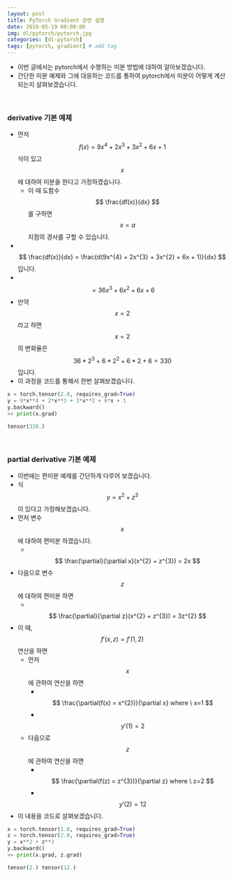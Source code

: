 ```yaml
---
layout: post
title: PyTorch Gradient 관련 설명
date: 2019-05-19 00:00:00
img: dl/pytorch/pytorch.jpg
categories: [dl-pytorch] 
tags: [pytorch, gradient] # add tag
---
```


- 이번 글에서는 pytorch에서 수행하는 미분 방법에 대하여 알아보겠습니다.
- 간단한 미분 예제와 그에 대응하는 코드를 통하여 pytorch에서 미분이 어떻게 계산되는지 살펴보겠습니다.

<br>

### derivative 기본 예제

- 먼저 $$ f(x) = 9x^{4} + 2x^{3} + 3x^{2} + 6x + 1 $$ 식이 있고 $$ x $$에 대하여 미분을 한다고 가정하겠습니다.
    - 이 때 도함수 $$ \frac{df(x)}{dx} $$를 구하면 $$ x = a $$ 지점의 경사를 구할 수 있습니다.
- 　$$ \frac{df(x)}{dx} = \frac{d(9x^{4} + 2x^{3} + 3x^{2} + 6x + 1)}{dx} $$ 입니다.
- 　$$ = 36x^{3} + 6x^{2} + 6x + 6 $$
- 만약 $$ x = 2 $$ 라고 하면 $$ x = 2 $$의 변화율은 $$ 36 * 2^{3} + 6 * 2^{2} + 6 * 2 + 6 = 330 $$ 입니다.
- 이 과정을 코드를 통해서 한번 살펴보겠습니다.

```python
x = torch.tensor(2.0, requires_grad=True)
y = 9*x**4 + 2*x**3 + 3*x**2 + 6*x + 1
y.backward()
>> print(x.grad)

tensor(330.)
```

<br>

### partial derivative 기본 예제

- 이번에는 편미분 예제를 간단하게 다루어 보겠습니다.
- 식 $$ y = x^{2} + z^{3} $$이 있다고 가정해보겠습니다.
- 먼저 변수 $$ x $$에 대하여 편미분 하겠습니다.
    - 　$$ \frac{\partial}{\partial x}(x^{2} + z^{3}) = 2x $$
- 다음으로 변수 $$ z $$에 대하여 편미분 하면
    - 　$$ \frac{\partial}{\partial z}(x^{2} + z^{3}) = 3z^{2} $$
- 이 때, $$f'(x, z) = f'(1, 2) $$ 연산을 하면
    - 먼저 $$ x $$에 관하여 연산을 하면
        - 　$$ \frac{\partial(f(x) = x^{2})}{\partial x} where \ x=1 $$
        - 　$$ y'(1) = 2 $$
    - 다음으로 $$ z $$에 관하여 연산을 하면
        - 　$$ \frac{\partial(f(z) = z^{3})}{\partial z} where \ z=2 $$
        - 　$$ y'(2) = 12 $$
- 이 내용을 코드로 살펴보겠습니다.

```python
x = torch.tensor(1.0, requires_grad=True)
z = torch.tensor(2.0, requires_grad=True)
y = x**2 + z**3
y.backward()
>> print(x.grad, z.grad)

tensor(2.) tensor(12.)

```